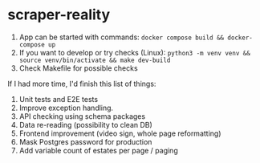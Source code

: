 # scraper-reality
1. App can be started with commands:
`docker compose build && docker-compose up`
2. If you want to develop or try checks (Linux):
`python3 -m venv venv && source venv/bin/activate && make dev-build`
3. Check Makefile for possible checks

If I had more time, I'd finish this list of things:
1. Unit tests and E2E tests
2. Improve exception handling.
3. API checking using schema packages
4. Data re-reading (possibility to clean DB)
5. Frontend improvement (video sign, whole page reformatting)
6. Mask Postgres password for production
7. Add variable count of estates per page / paging